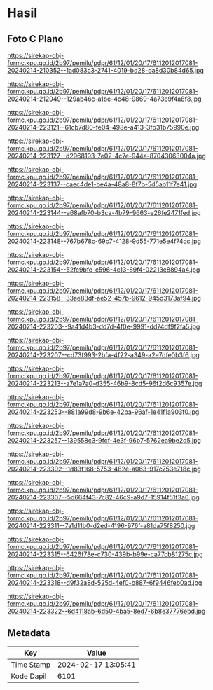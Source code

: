# Hasil

## Foto C Plano

https://sirekap-obj-formc.kpu.go.id/2b97/pemilu/pdpr/61/12/01/20/17/6112012017081-20240214-210352--1ad083c3-2741-4019-bd28-da8d30b84d65.jpg

https://sirekap-obj-formc.kpu.go.id/2b97/pemilu/pdpr/61/12/01/20/17/6112012017081-20240214-212049--129ab46c-a1be-4c48-9869-4a73e9f4a8f8.jpg

https://sirekap-obj-formc.kpu.go.id/2b97/pemilu/pdpr/61/12/01/20/17/6112012017081-20240214-223121--61cb7d80-fe04-498e-a413-3fb31b75990e.jpg

https://sirekap-obj-formc.kpu.go.id/2b97/pemilu/pdpr/61/12/01/20/17/6112012017081-20240214-223127--d2968193-7e02-4c7e-944a-87043063004a.jpg

https://sirekap-obj-formc.kpu.go.id/2b97/pemilu/pdpr/61/12/01/20/17/6112012017081-20240214-223137--caec4de1-be4a-48a8-8f7b-5d5ab11f7e41.jpg

https://sirekap-obj-formc.kpu.go.id/2b97/pemilu/pdpr/61/12/01/20/17/6112012017081-20240214-223144--a68afb70-b3ca-4b79-9663-e26fe2471fed.jpg

https://sirekap-obj-formc.kpu.go.id/2b97/pemilu/pdpr/61/12/01/20/17/6112012017081-20240214-223148--767b678c-69c7-4128-9d55-771e5e4f74cc.jpg

https://sirekap-obj-formc.kpu.go.id/2b97/pemilu/pdpr/61/12/01/20/17/6112012017081-20240214-223154--52fc9bfe-c596-4c13-89f4-02213c8894a4.jpg

https://sirekap-obj-formc.kpu.go.id/2b97/pemilu/pdpr/61/12/01/20/17/6112012017081-20240214-223158--33ae83df-ae52-457b-9612-945d3173af94.jpg

https://sirekap-obj-formc.kpu.go.id/2b97/pemilu/pdpr/61/12/01/20/17/6112012017081-20240214-223203--9a41d4b3-dd7d-4f0e-9991-dd74df9f2fa5.jpg

https://sirekap-obj-formc.kpu.go.id/2b97/pemilu/pdpr/61/12/01/20/17/6112012017081-20240214-223207--cd73f993-2bfa-4f22-a349-a2e7dfe0b3f6.jpg

https://sirekap-obj-formc.kpu.go.id/2b97/pemilu/pdpr/61/12/01/20/17/6112012017081-20240214-223213--a7e1a7a0-d355-46b9-8cd5-96f2d6c9357e.jpg

https://sirekap-obj-formc.kpu.go.id/2b97/pemilu/pdpr/61/12/01/20/17/6112012017081-20240214-223253--881a99d8-9b6e-42ba-96af-1e41f1a903f0.jpg

https://sirekap-obj-formc.kpu.go.id/2b97/pemilu/pdpr/61/12/01/20/17/6112012017081-20240214-223257--139558c3-9fcf-4e3f-96b7-5762ea9be2d5.jpg

https://sirekap-obj-formc.kpu.go.id/2b97/pemilu/pdpr/61/12/01/20/17/6112012017081-20240214-223302--1d83f168-5753-482e-a063-917c753e718c.jpg

https://sirekap-obj-formc.kpu.go.id/2b97/pemilu/pdpr/61/12/01/20/17/6112012017081-20240214-223307--5d664f43-7c82-46c9-a9d7-15914f51f3a0.jpg

https://sirekap-obj-formc.kpu.go.id/2b97/pemilu/pdpr/61/12/01/20/17/6112012017081-20240214-223311--7a1d11b0-d2ed-4196-976f-a81da75f8250.jpg

https://sirekap-obj-formc.kpu.go.id/2b97/pemilu/pdpr/61/12/01/20/17/6112012017081-20240214-223315--6426f78e-c730-439b-b99e-ca77cb81275c.jpg

https://sirekap-obj-formc.kpu.go.id/2b97/pemilu/pdpr/61/12/01/20/17/6112012017081-20240214-223318--d9f32a8d-525d-4ef0-b887-6f9446feb0ad.jpg

https://sirekap-obj-formc.kpu.go.id/2b97/pemilu/pdpr/61/12/01/20/17/6112012017081-20240214-223322--6d4118ab-6d50-4ba5-8ed7-6b8e37776ebd.jpg


## Metadata

| Key        | Value               |
| ---------- | ------------------- |
| Time Stamp | 2024-02-17 13:05:41 |
| Kode Dapil | 6101                |



